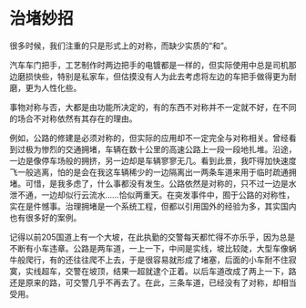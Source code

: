 # 治堵妙招

很多时候，我们注重的只是形式上的对称，而缺少实质的“和”。

汽车车门把手，工艺制作时两边把手的电镀都是一样的，但实际使用中总是司机那边磨损快些，特别是私家车，但估摸没有人为此去考虑将左边的车把手做得更为耐磨，更为人性化些。

事物对称与否，大都是由功能所决定的，有的东西不对称并不一定就不好，在不同的场合不对称依然有其存在的理由。

例如，公路的修建是必须对称的，但实际的应用却不一定完全与对称相关。曾经看到过极为惨烈的交通拥堵，车辆在数十公里的高速公路上一段一段地扎堆。沿途，一边是像停车场般的拥挤，另一边却是车辆寥寥无几。看到此景，我吓得加快速度飞一般逃离，怕的是会在我这车辆稀少的一边隔离出一两条车道来用于临时疏通拥堵。可惜，是我多虑了，什么事都没有发生。公路依然是对称的，只不过一边是水泄不通，一边却似行云流水……恰似两重天。在突发事件中，囿于公路的对称性，实在是件憾事。治理拥堵是一个系统工程，但都以引用国外的经验为多，其实国内也有很多好的案例。

记得以前205国道上有一个大坡，在此执勤的交警每天都忙得不亦乐乎，因为总是不断有小车违章。公路是两车道，一上一下，中间是实线，坡比较陡，大型车像蜗牛般爬行，有的还往往爬不上去，于是很容易就形成了堵塞，后面的小车耐不住寂寞，实线超车，交警在坡顶，结果一超就逮个正着。以后车道改成了两上一下，路还是原来的路，可交警几乎不再去了。在此，三条车道，已经没有了对称，却相当受用。
